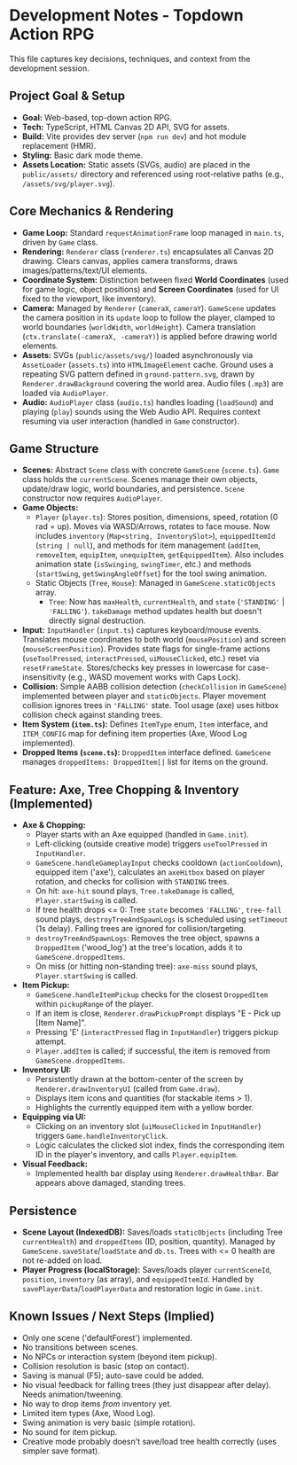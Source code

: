# Development Notes - Topdown Action RPG

This file captures key decisions, techniques, and context from the development session.

## Project Goal & Setup

*   **Goal:** Web-based, top-down action RPG.
*   **Tech:** TypeScript, HTML Canvas 2D API, SVG for assets.
*   **Build:** Vite provides dev server (`npm run dev`) and hot module replacement (HMR).
*   **Styling:** Basic dark mode theme.
*   **Assets Location:** Static assets (SVGs, audio) are placed in the `public/assets/` directory and referenced using root-relative paths (e.g., `/assets/svg/player.svg`).

## Core Mechanics & Rendering

*   **Game Loop:** Standard `requestAnimationFrame` loop managed in `main.ts`, driven by `Game` class.
*   **Rendering:** `Renderer` class (`renderer.ts`) encapsulates all Canvas 2D drawing. Clears canvas, applies camera transforms, draws images/patterns/text/UI elements.
*   **Coordinate System:** Distinction between fixed **World Coordinates** (used for game logic, object positions) and **Screen Coordinates** (used for UI fixed to the viewport, like inventory).
*   **Camera:** Managed by `Renderer` (`cameraX`, `cameraY`). `GameScene` updates the camera position in its `update` loop to follow the player, clamped to world boundaries (`worldWidth`, `worldHeight`). Camera translation (`ctx.translate(-cameraX, -cameraY)`) is applied before drawing world elements.
*   **Assets:** SVGs (`public/assets/svg/`) loaded asynchronously via `AssetLoader` (`assets.ts`) into `HTMLImageElement` cache. Ground uses a repeating SVG pattern defined in `ground-pattern.svg`, drawn by `Renderer.drawBackground` covering the world area. Audio files (`.mp3`) are loaded via `AudioPlayer`.
*   **Audio:** `AudioPlayer` class (`audio.ts`) handles loading (`loadSound`) and playing (`play`) sounds using the Web Audio API. Requires context resuming via user interaction (handled in `Game` constructor).

## Game Structure

*   **Scenes:** Abstract `Scene` class with concrete `GameScene` (`scene.ts`). `Game` class holds the `currentScene`. Scenes manage their own objects, update/draw logic, world boundaries, and persistence. `Scene` constructor now requires `AudioPlayer`.
*   **Game Objects:**
    *   `Player` (`player.ts`): Stores position, dimensions, speed, rotation (0 rad = up). Moves via WASD/Arrows, rotates to face mouse. Now includes `inventory` (`Map<string, InventorySlot>`), `equippedItemId` (`string | null`), and methods for item management (`addItem`, `removeItem`, `equipItem`, `unequipItem`, `getEquippedItem`). Also includes animation state (`isSwinging`, `swingTimer`, etc.) and methods (`startSwing`, `getSwingAngleOffset`) for the tool swing animation.
    *   Static Objects (`Tree`, `House`): Managed in `GameScene.staticObjects` array.
        *   `Tree`: Now has `maxHealth`, `currentHealth`, and `state` (`'STANDING'` | `'FALLING'`). `takeDamage` method updates health but doesn't directly signal destruction.
*   **Input:** `InputHandler` (`input.ts`) captures keyboard/mouse events. Translates mouse coordinates to both world (`mousePosition`) and screen (`mouseScreenPosition`). Provides state flags for single-frame actions (`useToolPressed`, `interactPressed`, `uiMouseClicked`, etc.) reset via `resetFrameState`. Stores/checks key presses in lowercase for case-insensitivity (e.g., WASD movement works with Caps Lock).
*   **Collision:** Simple AABB collision detection (`checkCollision` in `GameScene`) implemented between player and `staticObjects`. Player movement collision ignores trees in `'FALLING'` state. Tool usage (axe) uses hitbox collision check against standing trees.
*   **Item System (`item.ts`):** Defines `ItemType` enum, `Item` interface, and `ITEM_CONFIG` map for defining item properties (Axe, Wood Log implemented).
*   **Dropped Items (`scene.ts`):** `DroppedItem` interface defined. `GameScene` manages `droppedItems: DroppedItem[]` list for items on the ground.

## Feature: Axe, Tree Chopping & Inventory (Implemented)

*   **Axe & Chopping:**
    *   Player starts with an Axe equipped (handled in `Game.init`).
    *   Left-clicking (outside creative mode) triggers `useToolPressed` in `InputHandler`.
    *   `GameScene.handleGameplayInput` checks cooldown (`actionCooldown`), equipped item ('axe'), calculates an `axeHitbox` based on player rotation, and checks for collision with `STANDING` trees.
    *   On hit: `axe-hit` sound plays, `Tree.takeDamage` is called, `Player.startSwing` is called.
    *   If tree health drops <= 0: Tree `state` becomes `'FALLING'`, `tree-fall` sound plays, `destroyTreeAndSpawnLogs` is scheduled using `setTimeout` (1s delay). Falling trees are ignored for collision/targeting.
    *   `destroyTreeAndSpawnLogs`: Removes the tree object, spawns a `DroppedItem` ('wood_log') at the tree's location, adds it to `GameScene.droppedItems`.
    *   On miss (or hitting non-standing tree): `axe-miss` sound plays, `Player.startSwing` is called.
*   **Item Pickup:**
    *   `GameScene.handleItemPickup` checks for the closest `DroppedItem` within `pickupRange` of the player.
    *   If an item is close, `Renderer.drawPickupPrompt` displays "E - Pick up [Item Name]".
    *   Pressing 'E' (`interactPressed` flag in `InputHandler`) triggers pickup attempt.
    *   `Player.addItem` is called; if successful, the item is removed from `GameScene.droppedItems`.
*   **Inventory UI:**
    *   Persistently drawn at the bottom-center of the screen by `Renderer.drawInventoryUI` (called from `Game.draw`).
    *   Displays item icons and quantities (for stackable items > 1).
    *   Highlights the currently equipped item with a yellow border.
*   **Equipping via UI:**
    *   Clicking on an inventory slot (`uiMouseClicked` in `InputHandler`) triggers `Game.handleInventoryClick`.
    *   Logic calculates the clicked slot index, finds the corresponding item ID in the player's inventory, and calls `Player.equipItem`.
*   **Visual Feedback:**
    *   Implemented health bar display using `Renderer.drawHealthBar`. Bar appears above damaged, standing trees.

## Persistence

*   **Scene Layout (IndexedDB):** Saves/loads `staticObjects` (including Tree `currentHealth`) and `droppedItems` (ID, position, quantity). Managed by `GameScene.saveState`/`loadState` and `db.ts`. Trees with <= 0 health are not re-added on load.
*   **Player Progress (localStorage):** Saves/loads player `currentSceneId`, `position`, `inventory` (as array), and `equippedItemId`. Handled by `savePlayerData`/`loadPlayerData` and restoration logic in `Game.init`.

## Known Issues / Next Steps (Implied)

*   Only one scene ('defaultForest') implemented.
*   No transitions between scenes.
*   No NPCs or interaction system (beyond item pickup).
*   Collision resolution is basic (stop on contact).
*   Saving is manual (F5); auto-save could be added.
*   No visual feedback for falling trees (they just disappear after delay). Needs animation/tweening.
*   No way to drop items *from* inventory yet.
*   Limited item types (Axe, Wood Log).
*   Swing animation is very basic (simple rotation).
*   No sound for item pickup.
*   Creative mode probably doesn't save/load tree health correctly (uses simpler save format). 